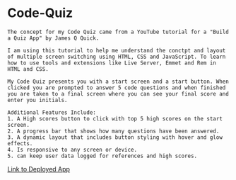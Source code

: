 # Code-Quiz

    The concept for my Code Quiz came from a YouTube tutorial for a "Build a Quiz App" by James Q Quick.

    I am using this tutorial to help me understand the conctpt and layout of multiple screen switching using HTML, CSS and JavaScript. To learn how to use tools and extensions like Live Server, Emmet and Rem in HTML and CSS.

    My Code Quiz presents you with a start screen and a start button. When clicked you are prompted to answer 5 code questions and when finished you are taken to a final screen where you can see your final score and enter you initials.

    Additional Features Include:
    1. A High scores button to click with top 5 high scores on the start screen.
    2. A progress bar that shows how many questions have been answered. 
    3. A dynamic layout that includes button styling with hover and glow effects.
    4. Is responsive to any screen or device. 
    5. can keep user data logged for references and high scores.

[Link to Deployed App](https://mekaleka.github.io/Code-Quiz/)
